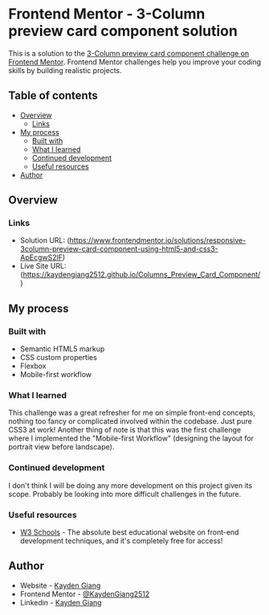 # Frontend Mentor - 3-Column preview card component solution

This is a solution to the [3-Column preview card component challenge on Frontend Mentor](https://www.frontendmentor.io/challenges/3column-preview-card-component-pH92eAR2-). Frontend Mentor challenges help you improve your coding skills by building realistic projects. 

## Table of contents

- [Overview](#overview)
  - [Links](#links)
- [My process](#my-process)
  - [Built with](#built-with)
  - [What I learned](#what-i-learned)
  - [Continued development](#continued-development)
  - [Useful resources](#useful-resources)
- [Author](#author)

## Overview

### Links

- Solution URL: (https://www.frontendmentor.io/solutions/responsive-3column-preview-card-component-using-html5-and-css3-ApEcgwS2lF)
- Live Site URL: (https://kaydengiang2512.github.io/Columns_Preview_Card_Component/)

## My process

### Built with

- Semantic HTML5 markup
- CSS custom properties
- Flexbox
- Mobile-first workflow

### What I learned

This challenge was a great refresher for me on simple front-end concepts, nothing too fancy or complicated involved within the codebase. Just pure CSS3 at work! Another thing of note is that this was the first challenge where I implemented the "Mobile-first Workflow" (designing the layout for portrait view before landscape).

### Continued development

I don't think I will be doing any more development on this project given its scope. Probably be looking into more difficult challenges in the future.

### Useful resources

- [W3 Schools](https://www.w3schools.com/css/) - The absolute best educational website on front-end development techniques, and it's completely free for access!

## Author

- Website - [Kayden Giang](https://github.com/KaydenGiang2512)
- Frontend Mentor - [@KaydenGiang2512](https://www.frontendmentor.io/profile/KaydenGiang2512)
- Linkedin - [Kayden Giang](https://www.linkedin.com/in/nhatkhanhgiang2512/)
